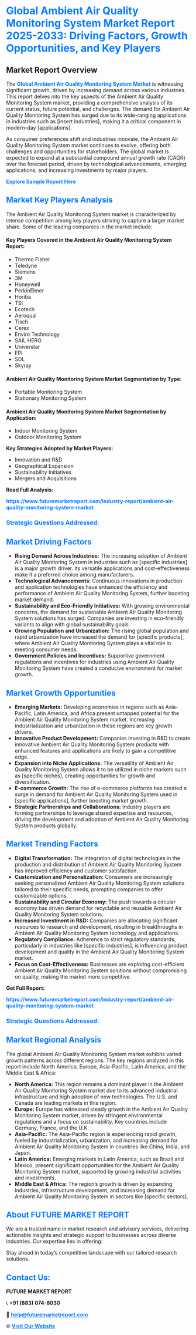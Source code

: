<h1 style="color: #007BFF;">Global Ambient Air Quality Monitoring System Market Report 2025-2033: Driving Factors, Growth Opportunities, and Key Players</h1>

<section id="overview">
<h2>Market Report Overview</h2>
<p>The <a href="https://www.futuremarketreport.com/industry-report/ambient-air-quality-monitoring-system-market" style="color: #007BFF; text-decoration: none;"><strong>Global Ambient Air Quality Monitoring System Market</strong></a> is witnessing significant growth, driven by increasing demand across various industries. This report delves into the key aspects of the Ambient Air Quality Monitoring System market, providing a comprehensive analysis of its current status, future potential, and challenges. The demand for Ambient Air Quality Monitoring System has surged due to its wide-ranging applications in industries such as [insert industries], making it a critical component in modern-day [applications].</p>
<p>As consumer preferences shift and industries innovate, the Ambient Air Quality Monitoring System market continues to evolve, offering both challenges and opportunities for stakeholders. The global market is expected to expand at a substantial compound annual growth rate (CAGR) over the forecast period, driven by technological advancements, emerging applications, and increasing investments by major players.</p>
</section>

<section id="overview">
<p><a href="https://www.futuremarketreport.com/request-sample/reportId=55203" style="color: #007BFF; text-decoration: none;"><strong>Explore Sample Report Here</strong></a></p>
</section>

<section id="key-players">
<h2 style="color: #007BFF;">Market Key Players Analysis</h2>
<p>The Ambient Air Quality Monitoring System market is characterized by intense competition among key players striving to capture a larger market share. Some of the leading companies in the market include:</p>
<h4>Key Players Covered in the Ambient Air Quality Monitoring System Report:</h4>
<ul><li>Thermo Fisher</li><li>Teledyne</li><li>Siemens</li><li>3M</li><li>Honeywell</li><li>PerkinElmer</li><li>Horiba</li><li>TSI</li><li>Ecotech</li><li>Aeroqual</li><li>Tisch</li><li>Cerex</li><li>Enviro Technology</li><li>SAIL HERO</li><li>Universtar</li><li>FPI</li><li>SDL</li><li>Skyray</li></ul>
<h4>Ambient Air Quality Monitoring System Market Segmentation by Type:</h4>
<ul><li>Portable Monitoring System</li><li>Stationary Monitoring System</li></ul>

<h4>Ambient Air Quality Monitoring System Market Segmentation by Application:</h4>
<ul><li>Indoor Monitoring System</li><li>Outdoor Monitoring System</li></ul>
<p><strong>Key Strategies Adopted by Market Players:</strong></p>
<ul>
<li>Innovation and R&D</li>
<li>Geographical Expansion</li>
<li>Sustainability Initiatives</li>
<li>Mergers and Acquisitions</li>
</ul>
</section>

<section>
<p><strong>Read Full Analysis: </strong></p><a href="https://www.futuremarketreport.com/industry-report/ambient-air-quality-monitoring-system-market" style="color: #007BFF; text-decoration: none;"><strong>https://www.futuremarketreport.com/industry-report/ambient-air-quality-monitoring-system-market</strong></a>
<h3 style="color: #007BFF;">Strategic Questions Addressed:</h3>
</section>

<section id="driving-factors">
<h2 style="color: #007BFF;">Market Driving Factors</h2>
<ul>
<li><strong>Rising Demand Across Industries:</strong> The increasing adoption of Ambient Air Quality Monitoring System in industries such as [specific industries] is a major growth driver. Its versatile applications and cost-effectiveness make it a preferred choice among manufacturers.</li>
<li><strong>Technological Advancements:</strong> Continuous innovations in production and application technologies have enhanced the efficiency and performance of Ambient Air Quality Monitoring System, further boosting market demand.</li>
<li><strong>Sustainability and Eco-Friendly Initiatives:</strong> With growing environmental concerns, the demand for sustainable Ambient Air Quality Monitoring System solutions has surged. Companies are investing in eco-friendly variants to align with global sustainability goals.</li>
<li><strong>Growing Population and Urbanization:</strong> The rising global population and rapid urbanization have increased the demand for [specific products], where Ambient Air Quality Monitoring System plays a vital role in meeting consumer needs.</li>
<li><strong>Government Policies and Incentives:</strong> Supportive government regulations and incentives for industries using Ambient Air Quality Monitoring System have created a conducive environment for market growth.</li>
</ul>
</section>

<section id="growth-opportunities">
<h2 style="color: #007BFF;">Market Growth Opportunities</h2>
<ul>
<li><strong>Emerging Markets:</strong> Developing economies in regions such as Asia-Pacific, Latin America, and Africa present untapped potential for the Ambient Air Quality Monitoring System market. Increasing industrialization and urbanization in these regions are key growth drivers.</li>
<li><strong>Innovative Product Development:</strong> Companies investing in R&D to create innovative Ambient Air Quality Monitoring System products with enhanced features and applications are likely to gain a competitive edge.</li>
<li><strong>Expansion into Niche Applications:</strong> The versatility of Ambient Air Quality Monitoring System allows it to be utilized in niche markets such as [specific niches], creating opportunities for growth and diversification.</li>
<li><strong>E-commerce Growth:</strong> The rise of e-commerce platforms has created a surge in demand for Ambient Air Quality Monitoring System used in [specific applications], further boosting market growth.</li>
<li><strong>Strategic Partnerships and Collaborations:</strong> Industry players are forming partnerships to leverage shared expertise and resources, driving the development and adoption of Ambient Air Quality Monitoring System products globally.</li>
</ul>
</section>

<section id="trending-factors">
<h2 style="color: #007BFF;">Market Trending Factors</h2>
<ul>
<li><strong>Digital Transformation:</strong> The integration of digital technologies in the production and distribution of Ambient Air Quality Monitoring System has improved efficiency and customer satisfaction.</li>
<li><strong>Customization and Personalization:</strong> Consumers are increasingly seeking personalized Ambient Air Quality Monitoring System solutions tailored to their specific needs, prompting companies to offer customizable options.</li>
<li><strong>Sustainability and Circular Economy:</strong> The push towards a circular economy has driven demand for recyclable and reusable Ambient Air Quality Monitoring System solutions.</li>
<li><strong>Increased Investment in R&D:</strong> Companies are allocating significant resources to research and development, resulting in breakthroughs in Ambient Air Quality Monitoring System technology and applications.</li>
<li><strong>Regulatory Compliance:</strong> Adherence to strict regulatory standards, particularly in industries like [specific industries], is influencing product development and quality in the Ambient Air Quality Monitoring System market.</li>
<li><strong>Focus on Cost-Effectiveness:</strong> Businesses are exploring cost-efficient Ambient Air Quality Monitoring System solutions without compromising on quality, making the market more competitive.</li>
</ul>
</section>

<section>
<p><strong>Get Full Report: </strong></p><a href="https://www.futuremarketreport.com/industry-report/ambient-air-quality-monitoring-system-market" style="color: #007BFF; text-decoration: none;"><strong>https://www.futuremarketreport.com/industry-report/ambient-air-quality-monitoring-system-market</strong></a>
<h3 style="color: #007BFF;">Strategic Questions Addressed:</h3>
</section>


<section id="regional-analysis">
<h2 style="color: #007BFF;">Market Regional Analysis</h2>
<p>The global Ambient Air Quality Monitoring System market exhibits varied growth patterns across different regions. The key regions analyzed in this report include North America, Europe, Asia-Pacific, Latin America, and the Middle East & Africa:</p>
<ul>
<li><strong>North America:</strong> This region remains a dominant player in the Ambient Air Quality Monitoring System market due to its advanced industrial infrastructure and high adoption of new technologies. The U.S. and Canada are leading markets in this region.</li>
<li><strong>Europe:</strong> Europe has witnessed steady growth in the Ambient Air Quality Monitoring System market, driven by stringent environmental regulations and a focus on sustainability. Key countries include Germany, France, and the U.K.</li>
<li><strong>Asia-Pacific:</strong> The Asia-Pacific region is experiencing rapid growth, fueled by industrialization, urbanization, and increasing demand for Ambient Air Quality Monitoring System in countries like China, India, and Japan.</li>
<li><strong>Latin America:</strong> Emerging markets in Latin America, such as Brazil and Mexico, present significant opportunities for the Ambient Air Quality Monitoring System market, supported by growing industrial activities and investments.</li>
<li><strong>Middle East & Africa:</strong> The region’s growth is driven by expanding industries, infrastructure development, and increasing demand for Ambient Air Quality Monitoring System in sectors like [specific sectors].</li>
</ul>
</section>

<footer>
<h2 style="color: #007BFF;">About FUTURE MARKET REPORT</h2>
<p>We are a trusted name in market research and advisory services, delivering actionable insights and strategic support to businesses across diverse industries. Our expertise lies in offering:</p>

<p>Stay ahead in today’s competitive landscape with our tailored research solutions.</p>

<h2 style="color: #007BFF;">Contact Us:</h2>
<p><strong>FUTURE MARKET REPORT</strong></p>
<p>📞 <strong>+91 (883) 074-8030</strong></p>
<p>📧 <strong><a href="mailto:help@futuremarketreport.com" style="color: #007BFF;">help@futuremarketreport.com</a></strong></p>
<p>🌐 <strong><a href="https://www.futuremarketreport.com/" style="color: #007BFF;">Visit Our Website</a></strong></p>
</footer>